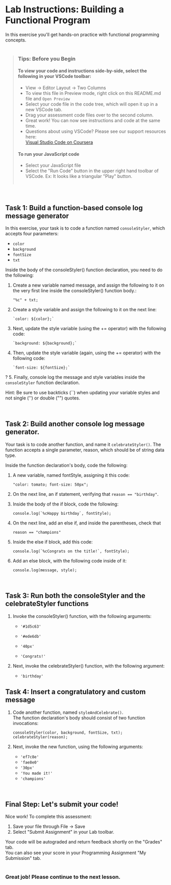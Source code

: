 # Lab Instructions: Building a Functional Program

In this exercise you'll get hands-on practice with functional programming concepts. <br> <br> 


> ### **Tips: Before you Begin**
> #### To view your code and instructions side-by-side, select the following in your VSCode toolbar:
> - View -> Editor Layout -> Two Columns
> - To view this file in Preview mode, right click on this README.md file and `Open Preview`
> - Select your code file in the code tree, which will open it up in a new VSCode tab.
> - Drag your assessment code files over to the second column. 
> - Great work! You can now see instructions and code at the same time. 
> - Questions about using VSCode? Please see our support resources here:  
    [Visual Studio Code on Coursera](https://www.coursera.org/learn/programming-with-javascript/supplement/roMvE/visual-studio-code-on-coursera)
> #### **To run your JavaScript code**
> - Select your JavaScript file
> - Select the "Run Code" button in the upper right hand toolbar of VSCode. Ex: It looks like a triangular "Play" button. <br><br>

<br>

## Task 1: Build a function-based console log message generator
In this exercise, your task is to code a function named `consoleStyler`, which accepts four parameters:
- `color`
- `background`
- `fontSize`
- `txt`

Inside the body of the consoleStyler() function declaration, you need to do the following:

1. Create a new variable named message, and assign the following to it on the very first line inside the consoleStyler() function body.: 
    ```
    "%c" + txt;
    ```

2. Create a style variable and assign the following to it on the next line: 
    ```
    `color: ${color};`
    ```

3. Next, update the style variable (using the += operator) with the following code: 
    ```
    `background: ${background};`
    ```

4. Then, update the style variable (again, using the += operator) with the following code: 
    ```
    `font-size: ${fontSize};`
    ```

? 5. Finally, console log the message and style variables inside the `consoleStyler` function declaration.

Hint: Be sure to use backticks (``) when updating your variable styles and not single ('') or double ("") quotes.

<br>

## Task 2: Build another console log message generator. 

Your task is to code another function, and name it `celebrateStyler()`. The function accepts a single parameter, reason, which should be of string data type.

Inside the function declaration's body, code the following: 

1. A new variable, named fontStyle, assigning it this code:
    ```
    "color: tomato; font-size: 50px";
    ```

2. On the next line, an if statement, verifying that `reason == "birthday"`. 

3. Inside the body of the if block, code the following: 
    ```
    console.log(`%cHappy birthday`, fontStyle);
    ```

4. On the next line, add an else if, and inside the parentheses, check that 
    ```
    reason == "champions"
    ```

5. Inside the else if block, add this code: 
    ```
    console.log(`%cCongrats on the title!`, fontStyle);
    ```

6. Add an else block, with the following code inside of it: 
    ```
    console.log(message, style);
    ```

<br>

## Task 3: Run both the consoleStyler and the celebrateStyler functions

1. Invoke the consoleStyler() function, with the following arguments:

    - `'#1d5c63'`

    - `'#ede6db'`

    - `'40px'`

    - `'Congrats!'`

2. Next, invoke the celebrateStyler() function, with the following argument:

    - `'birthday'`


## Task 4: Insert a congratulatory and custom message

1. Code another function, named `styleAndCelebrate()`.   
The function declaration's body should consist of two function invocations:
    ```
    consoleStyler(color, background, fontSize, txt);  
    celebrateStyler(reason);
    ```


2. Next, invoke the new function, using the following arguments:

    - `'ef7c8e'`
    - `'fae8e0'`
    - `'30px'`
    - `'You made it!'`
    - `'champions'`

<br>

## Final Step: Let's submit your code!
Nice work! To complete this assessment:
1. Save your file through File -> Save 
2. Select "Submit Assignment" in your Lab toolbar. 

Your code will be autograded and return feedback shortly on the "Grades" tab.  
You can also see your score in your Programming Assignment "My Submission" tab.
<br> <br> 

### Great job! Please continue to the next lesson.
